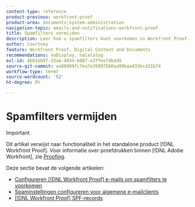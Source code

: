 ```yaml
---
content-type: reference
product-previous: workfront-proof
product-area: documents;system-administration
navigation-topic: emails-and-notifications-workfront-proof
title: Spamfilters vermijden
description: Leer hoe u spamfilters kunt voorkomen in Workfront Proof.
author: Courtney
feature: Workfront Proof, Digital Content and Documents
recommendations: noDisplay, noCatalog
exl-id: 4b01bb97-33ae-4034-b087-a37feef4b4d9
source-git-commit: ae80999fc7ea7e35097560aa99baa435bcd31b74
workflow-type: tm+mt
source-wordcount: '52'
ht-degree: 0%

---
```


# Spamfilters vermijden

>[!IMPORTANT]
>
>Dit artikel verwijst naar functionaliteit in het standalone product [!DNL Workfront Proof]. Voor informatie over proefdrukken binnen [!DNL Adobe Workfront], zie [Proofing](../../../review-and-approve-work/proofing/proofing.md).

Deze sectie bevat de volgende artikelen:

* [Configureren [!DNL Workfront Proof] e-mails om spamfilters te voorkomen](../../../workfront-proof/wp-emailsntfctns/avoiding-spam-filters/configure-wp-emails-avoid-spam-filters.md)
* [Spaminstellingen configureren voor algemene e-mailclients](../../../workfront-proof/wp-emailsntfctns/avoiding-spam-filters/configure-spam-settings-clients.md)
* [[!DNL Workfront Proof] SPF-records](../../../workfront-proof/wp-emailsntfctns/avoiding-spam-filters/wp-spf-records.md)
